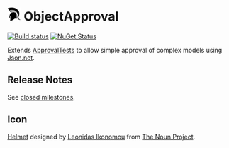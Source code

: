 <!--
GENERATED FILE - DO NOT EDIT
This file was generated by [MarkdownSnippets](https://github.com/SimonCropp/MarkdownSnippets).
Source File: /readme.source.md
To change this file edit the source file and then run MarkdownSnippets.
-->

# <img src="/src/icon.png" height="30px"> ObjectApproval

[![Build status](https://ci.appveyor.com/api/projects/status/qt5bqw30vp7ywgh3/branch/master?svg=true)](https://ci.appveyor.com/project/SimonCropp/ObjectApproval)
[![NuGet Status](https://img.shields.io/nuget/v/ObjectApproval.svg?cacheSeconds=86400)](https://www.nuget.org/packages/ObjectApproval/)

Extends [ApprovalTests](https://github.com/approvals/ApprovalTests.Net) to allow simple approval of complex models using [Json.net](https://www.newtonsoft.com/json).




## Release Notes

See [closed milestones](../../milestones?state=closed).


## Icon

[Helmet](https://thenounproject.com/term/helmet/9554/) designed by [Leonidas Ikonomou](https://thenounproject.com/alterego) from [The Noun Project](https://thenounproject.com).
